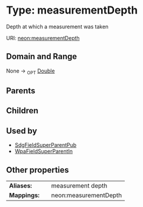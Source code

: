 
# Type: measurementDepth


Depth at which a measurement was taken

URI: [neon:measurementDepth](https://data.neonscience.org/measurementDepth)


## Domain and Range

None ->  <sub>OPT</sub> [Double](types/Double.md)

## Parents


## Children


## Used by

 * [SdgFieldSuperParentPub](SdgFieldSuperParentPub.md)
 * [WpaFieldSuperParentIn](WpaFieldSuperParentIn.md)

## Other properties

|  |  |  |
| --- | --- | --- |
| **Aliases:** | | measurement depth |
| **Mappings:** | | neon:measurementDepth |

